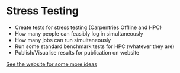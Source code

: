 # Stress Testing
- Create tests for stress testing (Carpentries Offline and HPC)
- How many people can feasibly log in simultaneously
- How many jobs can run simultaneously
- Run some standard benchmark tests for HPC (whatever they are)
- Publish/Visualise results for publication on website

[See the website for some more ideas](https://carpentriesoffline.org/current_unknowns_and_testing)
